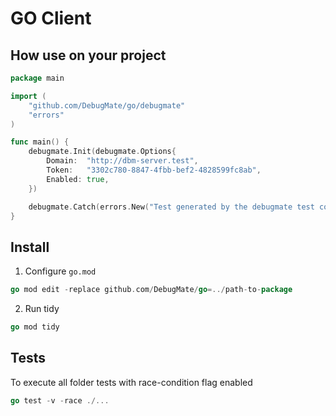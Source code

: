# GO Client

## How use on your project

```go
package main

import (
    "github.com/DebugMate/go/debugmate"
    "errors"
)

func main() {
    debugmate.Init(debugmate.Options{
		Domain:  "http://dbm-server.test",
		Token:   "3302c780-8847-4fbb-bef2-4828599fc8ab",
		Enabled: true,
	})

    debugmate.Catch(errors.New("Test generated by the debugmate test command"))
}

```

## Install

1. Configure `go.mod` 
```go
go mod edit -replace github.com/DebugMate/go=../path-to-package
```
2. Run tidy
```go
go mod tidy
```

## Tests
To execute all folder tests with race-condition flag enabled
```go
go test -v -race ./...
```
